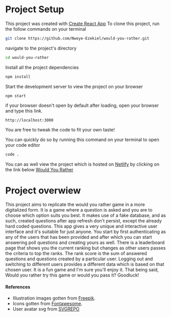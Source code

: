 # Project Setup

This project was created with [Create React App]
To clone this project, run the follow commands on your terminal

```sh
git clone https://github.com/Nwoye-Ezekiel/would-you-rather.git
```

navigate to the project's directory

```sh
cd would-you-rather
```

Install all the project dependencies

```sh
npm install
```

Start the development server to view the project on your browser

```sh
npm start
```

if your browser doesn't open by default after loading, open your browser and type this link.

`http://localhost:3000`

You are free to tweak the code to fit your own taste!

You can quickly do so by running this command on your terminal to open your code editor

```sh
code .
```

You can as well view the project which is hosted on [Netlify] by clicking on the link below
[Would You Rather]

# Project overwiew

This project aims to replicate the would you rather game in a more digitalized form. It is a game where a question is asked and you are to choose which option suits you best. It makes use of a fake database, and as such, created questions after app refresh don't persist, except the already hard coded questions. This app gives a very unique and interactive user interface and it's suitable for just anyone. You start by first authenticating as any of the users that has been provided and after which you can start answering poll questions and creating yours as well. There is a leaderboard page that shows you the current ranking but changes as other users passes the criteria to top the ranks. The rank score is the sum of answered questions and questions created by a particular user. Logging out and switching to different users provides a different data which is based on that chosen user. It is a fun game and I'm sure you'll enjoy it. That being said, Would you rather try this game or would you pass it? Goodluck!

#### References

- Illustration images gotten from [Freepik].
- Icons gotten from [Fontawesome].
- User avatar svg from [SVGREPO]

[create react app]: https://create-react-app.dev
[netlify]: https://www.netlify.com/
[would you rather]: https://the-would-you-rather-game.netlify.app/
[freepik]: https://www.freepik.com/
[fontawesome]: https://fontawesome.com/
[svgrepo]: https://www.svgrepo.com/
